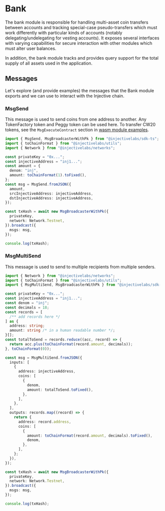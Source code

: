 # Bank

The bank module is responsible for handling multi-asset coin transfers between accounts and tracking special-case pseudo-transfers which must work differently with particular kinds of accounts (notably delegating/undelegating for vesting accounts). It exposes several interfaces with varying capabilities for secure interaction with other modules which must alter user balances.

In addition, the bank module tracks and provides query support for the total supply of all assets used in the application.

## Messages

Let's explore (and provide examples) the messages that the Bank module exports and we can use to interact with the Injective chain.

### MsgSend

This message is used to send coins from one address to another. Any TokenFactory token and Peggy token can be used here. To transfer CW20 tokens, see the `MsgExecuteContract` section in [wasm module examples](../../developers-native/examples/wasm.md#msgexecutecontract-transfer).

```ts
import { MsgSend, MsgBroadcasterWithPk } from "@injectivelabs/sdk-ts";
import { toChainFormat } from "@injectivelabs/utils";
import { Network } from "@injectivelabs/networks";

const privateKey = "0x...";
const injectiveAddress = "inj1...";
const amount = {
  denom: "inj",
  amount: toChainFormat(1).toFixed(),
};
const msg = MsgSend.fromJSON({
  amount,
  srcInjectiveAddress: injectiveAddress,
  dstInjectiveAddress: injectiveAddress,
});

const txHash = await new MsgBroadcasterWithPk({
  privateKey,
  network: Network.Testnet,
}).broadcast({
  msgs: msg,
});

console.log(txHash);
```

### MsgMultiSend

This message is used to send to multiple recipients from multiple senders.

```typescript
import { Network } from "@injectivelabs/networks";
import { toChainFormat } from "@injectivelabs/utils";
import { MsgMultiSend, MsgBroadcasterWithPk } from "@injectivelabs/sdk-ts";

const privateKey = "0x...";
const injectiveAddress = "inj1...";
const denom = "inj";
const decimals = 18;
const records = [
  /** add records here */
] as {
  address: string;
  amount: string /* in a human readable number */;
}[];
const totalToSend = records.reduce((acc, record) => {
  return acc.plus(toChainFormat(record.amount, decimals));
}, toChainFormat(0));

const msg = MsgMultiSend.fromJSON({
  inputs: [
    {
      address: injectiveAddress,
      coins: [
        {
          denom,
          amount: totalToSend.toFixed(),
        },
      ],
    },
  ],
  outputs: records.map((record) => {
    return {
      address: record.address,
      coins: [
        {
          amount: toChainFormat(record.amount, decimals).toFixed(),
          denom,
        },
      ],
    };
  }),
});

const txHash = await new MsgBroadcasterWithPk({
  privateKey,
  network: Network.Testnet,
}).broadcast({
  msgs: msg,
});

console.log(txHash);
```

